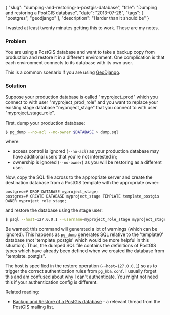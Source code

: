 {
    "slug": "dumping-and-restoring-a-postgis-database",
    "title": "Dumping and restoring a PostGIS database",
    "date": "2013-07-28",
    "tags": [
        "postgres",
        "geodjango"
    ],
    "description": "Harder than it should be"
}

I wasted at least twenty minutes getting this to work. These are my
notes.

### Problem

You are using a PostGIS database and want to take a backup copy from
production and restore it in a different environment. One complication
is that each environment connects to its database with its own user.

This is a common scenario if you are using
[GeoDjango](https://docs.djangoproject.com/en/dev/ref/contrib/gis/).

### Solution

Suppose your production database is called "myproject\_prod" which you
connect to with user "myproject\_prod\_role" and you want to replace
your existing stage database "myproject\_stage" that you connect to with
user "myproject\_stage\_role".

First, dump your production database:

``` bash
$ pg_dump --no-acl --no-owner $DATABASE > dump.sql
```

where:

-   access control is ignored (`--no-acl`) as your production database
    may have additional users that you're not interested in;
-   ownership is ignored (`--no-owner`) as you will be restoring as a
    different user.

Now, copy the SQL file across to the appropriate server and create the
destination database from a PostGIS template with the appropriate owner:

``` postgres
postgres=# DROP DATABASE myproject_stage;
postgres=# CREATE DATABASE myproject_stage TEMPLATE template_postgis OWNER myproject_role_stage;
```

and restore the database using the stage user:

``` bash
$ psql --host=127.0.0.1 --username=myproject_role_stage myproject_stage < dump.sql
```

Be warned: this command will generated a lot of warnings (which can be
ignored). This happens as `pg_dump` generates SQL relative to the
'template0' database (not 'template\_postgis' which would be more
helpful in this situation). Thus, the dumped SQL file contains the
definitions of PostGIS types which have already been defined when we
created the database from "template\_postgis".

<div class="admonition note">
    The host is specified in the restore operation (<code>--host=127.0.0.1</code>) so
    as to trigger the correct authentication rules from <code>pg_hba.conf</code>. I
    usually forget this and am confused about why I can't authenticate. You
    might not need this if your authentication config is different.
</div>

Related reading:

-   [Backup and Restore of a PostGis
    database](http://postgis.17.x6.nabble.com/Backup-and-Restore-of-a-PostGis-database-td3565498.html) -
    a relevant thread from the PostGIS mailing list.

